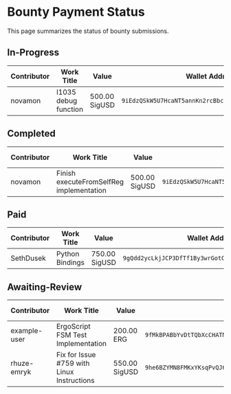 # Bounty Payment Status

This page summarizes the status of bounty submissions.

## In-Progress

| Contributor | Work Title | Value | Wallet Address | Work Link |
| --- | --- | --- | --- | --- |
| novamon | I1035 debug function | 500.00 SigUSD | `9iEdzQSkW5U7HcaNT5annKn2rcBbcDABDLtNGL5Qfdz5JT6uAgW` | [Link](https://github.com/ergoplatform/sigmastate-interpreter/pull/1064) |

## Completed

| Contributor | Work Title | Value | Wallet Address | Work Link |
| --- | --- | --- | --- | --- |
| novamon | Finish executeFromSelfReg implementation | 500.00 SigUSD | `9iEdzQSkW5U7HcaNT5annKn2rcBbcDABDLtNGL5Qfdz5JT6uAgW` | [Link](https://github.com/ergoplatform/sigmastate-interpreter/pull/1055) |

## Paid

| Contributor | Work Title | Value | Wallet Address | Work Link |
| --- | --- | --- | --- | --- |
| SethDusek | Python Bindings | 750.00 SigUSD | `9gQdd2ycLkjJCP3DfTf1By3wrGotCNaVAw1ZsZ35kjs9HZixAcA` | [Link](https://github.com/ergoplatform/sigma-rust/pull/812) |

## Awaiting-Review

| Contributor | Work Title | Value | Wallet Address | Work Link |
| --- | --- | --- | --- | --- |
| example-user | ErgoScript FSM Test Implementation | 200.00 ERG | `9fMkBPABbYvDtTQbXcCHATNQBCXLBuEYZY8yrpHctVgC6RUEEz3HCVPtciYmwcaFgBKTtNT4QdwzpKjnzUHPXqJxHxQepXj1aBPP9zKP8Wrue7jJcEQ1f26` | [Link](https://github.com/ergoplatform/sigmastate-interpreter/pull/1100) |
| rhuze-emryk | Fix for Issue #759 with Linux Instructions | 550.00 SigUSD | `9he6BZYMN8FMKxYKsqPvQJ6fbNar4bWuhJsR9JJt4x9Z6fiqSo1` | [Link](https://github.com/ergoplatform/sigma-rust/pull/810) |

